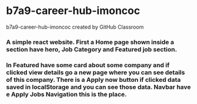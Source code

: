 # b7a9-career-hub-imoncoc
b7a9-career-hub-imoncoc created by GitHub Classroom
### A simple react website. First a Home page shown inside a section have hero, Job Category and Featured job section.
### In Featured have some card about some company and if clicked view details go a new page where you can see details of this company. There is a Apply now button if clicked data saved in localStorage and you can see those data. Navbar have e Apply Jobs Navigation this is the place.
###
